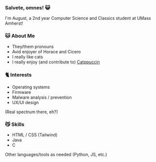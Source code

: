 ### Salvete, omnes! 😺
I'm August, a 2nd year Computer Science and Classics student at UMass Amherst!
 

### 🐱 About Me 
- They/them pronouns
- Avid enjoyer of Horace and Cicero
- I really like cats
- I really enjoy (and contribute to) [Catppuccin](https://github.com/catppuccin/)


### 🐈 Interests 
- Operating systems
- Firmware
- Malware analysis / prevention
- UX/UI design

(Real spectrum there, eh?)


### 😼 Skills 
- HTML / CSS (Tailwind)
- Java
- C

Other languages/tools as needed (Python, JS, etc.)
